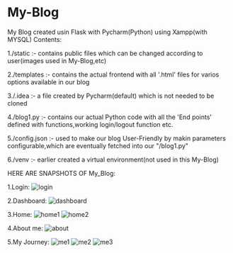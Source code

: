 # My-Blog
My Blog created usin Flask with Pycharm(Python) using Xampp(with MYSQL)
Contents:

1./static :- contains public files which can be changed according to user(images used in  My-Blog,etc)

2./templates :- contains the actual frontend with all '.html' files for varios options available in our blog

3./.idea :- a file created by Pycharm(default) which is not needed to be cloned

4./blog1.py :- contains our actual Python code with all the 'End points' defined with functions,working login/logout function etc. 

5./config.json :- used to make our blog User-Friendly by makin parameters configurable,which are eventually fetched into our "/blog1.py"

6./venv :- earlier created a virtual environment(not used in this My-Blog)

HERE ARE SNAPSHOTS OF My_Blog:

1.Login:
![login](https://user-images.githubusercontent.com/60129101/72984190-1a97b880-3e09-11ea-96bd-2807db3bf90f.JPG)

2.Dashboard:
![dashboard](https://user-images.githubusercontent.com/60129101/72984241-3b600e00-3e09-11ea-8a35-7f4f408a3a91.JPG)

3.Home:
![home1](https://user-images.githubusercontent.com/60129101/72984312-6cd8d980-3e09-11ea-8139-6aed4716a7a3.JPG)
![home2](https://user-images.githubusercontent.com/60129101/72984408-a3165900-3e09-11ea-8f0c-7a06c4b75381.JPG)

4.About me:
![about](https://user-images.githubusercontent.com/60129101/72984497-d658e800-3e09-11ea-93d3-40912f8821ae.JPG)

5.My Journey:
![me1](https://user-images.githubusercontent.com/60129101/72984574-0a340d80-3e0a-11ea-90be-087be209ca07.JPG)
![me2](https://user-images.githubusercontent.com/60129101/72984655-42d3e700-3e0a-11ea-8c20-eb475553356c.JPG)
![me3](https://user-images.githubusercontent.com/60129101/72984665-47000480-3e0a-11ea-9e41-9d70cd1bb9a5.JPG)

